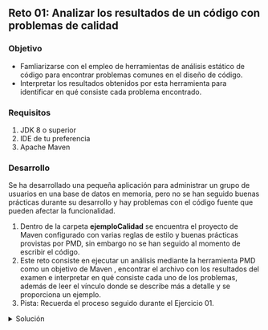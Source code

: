 ## Reto 01: Analizar los resultados de un código con problemas de calidad

### Objetivo
- Famliarizarse con el empleo de herramientas de análisis estático de código para encontrar problemas comunes en el diseño de código.
- Interpretar los resultados obtenidos por esta herramienta para identificar en qué consiste cada problema encontrado.

### Requisitos
1. JDK 8 o superior
2. IDE de tu preferencia
3. Apache Maven

### Desarrollo
Se ha desarrollado una pequeña aplicación para administrar un grupo de usuarios en una base de datos en memoria, pero no se han seguido buenas prácticas durante su desarrollo y hay problemas con el código fuente que pueden afectar la funcionalidad.
1. Dentro de la carpeta **ejemploCalidad** se encuentra el proyecto de Maven configurado con varias reglas de estilo y buenas prácticas provistas por PMD, sin embargo no se han seguido al momento de escribir el código.
2. Este reto consiste en ejecutar un análisis mediante la herramienta PMD como un objetivo de Maven , encontrar el archivo con los resultados del examen e interpretar en qué consiste cada uno de los problemas, además de leer el vínculo donde se describe más a detalle y se proporciona un ejemplo.
3. Pista: Recuerda el proceso seguido durante el Ejercicio 01.

<details>
	<summary>Solución</summary>
    1. Debido a que ya se ha incluido la configuración en el archivo **pom.xml** para usar PMD y se ha incluido un conjunto de reglas para decirle qué revisar, solo es necesario ejecutar el objetivo de Maven.
    2. Para realizar el análisis de PMD se emplea el comando `mvn pmd:pmd`, que ejecuta el objetivo de Maven y genera un archivo xml con el resultado del análisis.
    3. Este archivo se encuentra en la ruta `target/pmd.xml` y lista cada uno de los problemas encontrados y su ubicación en el código.

</details>
